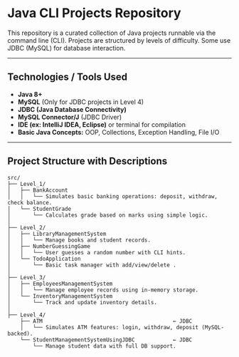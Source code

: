 # Java CLI Projects Repository

This repository is a curated collection of Java projects runnable via the command line (CLI). Projects are structured by levels of difficulty. Some use JDBC (MySQL) for database interaction.

---
##  Technologies / Tools Used

- **Java 8+**
- **MySQL** (Only for JDBC projects in Level 4)
- **JDBC (Java Database Connectivity)**
- **MySQL Connector/J** (JDBC Driver)
- **IDE (ex: IntelliJ IDEA, Eclipse)** or terminal for compilation
- **Basic Java Concepts:** OOP, Collections, Exception Handling, File I/O

---

##  Project Structure with Descriptions

```plaintext
src/
├── Level_1/
│   ├── BankAccount
│   │   └── Simulates basic banking operations: deposit, withdraw, check balance.
│   └── StudentGrade
│       └── Calculates grade based on marks using simple logic.
│
├── Level_2/
│   ├── LibraryManagementSystem
│   │   └── Manage books and student records.
│   ├── NumberGuessingGame
│   │   └── User guesses a random number with CLI hints.
│   └── TodoApplication
│       └── Basic task manager with add/view/delete .
│
├── Level_3/
│   ├── EmployeesManagementSystem      
│   │   └── Manage employee records using in-memory storage.
│   └── InventoryManagementSystem     
│       └── Track and update inventory details.
│
├── Level_4/
    ├── ATM                                         ← JDBC
    │   └── Simulates ATM features: login, withdraw, deposit (MySQL-backed).
    └── StudentManagementSystemUsingJDBC            ← JDBC
        └── Manage student data with full DB support.
